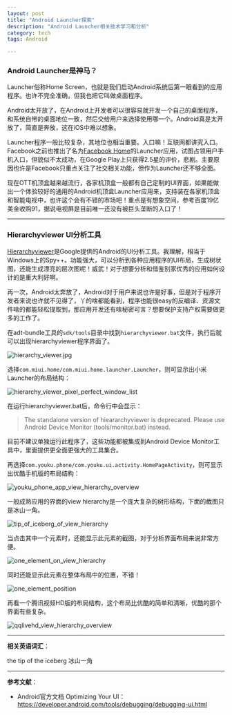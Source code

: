 ```yaml
---
layout: post
title: "Android Launcher探索"
description: "Android Launcher相关技术学习和分析"
category: tech
tags: Android

---
```


### Android Launcher是神马？

Launcher俗称Home Screen，也就是我们启动Android系统后第一眼看到的应用程序。也许不完全准确，但我也把它叫做桌面程序。

Android太开放了，在Android上开发者可以很容易就开发一个自己的桌面程序，和系统自带的桌面地位一致，然后交给用户来选择使用哪一个。Android真是太开放了，简直是奔放，这在iOS中难以想象。

Launcher程序一般比较复杂，其地位也相当重要。入口嘛！互联网都讲究入口。Facebook之前也推出了名为[Facebook Home][]的Launcher应用，试图占领用户手机入口，但貌似不太成功，在Google Play上只获得2.5星的评价，悲剧。主要原因也许是Facebook只重点关注了社交相关功能，但作为Launcher还不够全面。

现在OTT机顶盒越来越流行，各家机顶盒一般都有自己定制的UI界面，如果能做出一个体验较好的通用的Android机顶盒Launcher应用来，支持装在各家机顶盒和智能电视中，也许这个会有不错的市场吧！重点是有想象空间，参考百度19亿美金收购91，据说电视屏是目前唯一还没有被巨头垄断的入口了！

----------

### Hierarchyviewer UI分析工具

[Hierarchyviewer][]是Google提供的Android的UI分析工具。我理解，相当于Windows上的Spy++。功能强大，可以分析到各种应用程序的UI布局，生成树状图，还能生成漂亮的层次图呢！威武！对于想要分析和借鉴别家优秀的应用如何设计的是重大利好啊。

再一次，Android太奔放了，Android对于用户来说也许是好事，但是对于程序开发者来说也许就不见得了，丫的啥都能看到，程序也能很easy的反编译、资源文件啥的都能轻松提取到，那应用开发还有啥秘密可言？想要保护支持产权需要做更多的工作了。

在adt-bundle工具的`sdk/tools`目录中找到`hierarchyviewer.bat`文件，执行后就可以出现hierarchyviewer程序界面了。

![hierarchy_viewer.jpg](/assets/images/learn-android-launcher/hierarchy_viewer.jpg)

选择`com.miui.home/com.miui.home.launcher.Launcher`，则可显示出小米Launcher的布局结构：

![hierarchy_viewer_pixel_perfect_window_list](/assets/images/learn-android-launcher/hierarchy_viewer_pixel_perfect_window_list.jpg)

在运行hierarchyviewer.bat后，命令行中会显示：

> The standalone version of hieararchyviewer is deprecated.
> Please use Android Device Monitor (tools/monitor.bat) instead.

目前不建议单独运行此程序了，这些功能都被集成到Android Device Monitor工具中，里面提供更全面更强大的工具集合。

再选择`com.youku.phone/com.youku.ui.activity.HomePageActivity`，则可显示出优酷手机版的布局结构：

![youku_phone_app_view_hierarchy_overview](/assets/images/learn-android-launcher/youku_phone_app_view_hierarchy_overview.jpg)

一般成熟应用的界面的view hierarchy是一个庞大复杂的树形结构，下面的截图只是冰山一角。

![tip_of_iceberg_of_view_hierarchy](/assets/images/learn-android-launcher/tip_of_iceberg_of_view_hierarchy.jpg)

当点击其中一个元素时，还能显示此元素的截图，对于分析界面布局来说非常方便。

![one_element_on_view_hierarchy](/assets/images/learn-android-launcher/one_element_on_view_hierarchy.jpg)

同时还能显示此元素在整体布局中的位置，不错！

![one_element_position](/assets/images/learn-android-launcher/one_element_position.jpg)

再看一个腾讯视频HD版的布局结构，这个布局比优酷的简单和清晰，优酷的那个界面有些复杂。

![qqlivehd_view_hierarchy_overview](/assets/images/learn-android-launcher/qqlivehd_view_hierarchy_overview.jpg)



----------

**相关英语词汇**：

the tip of the iceberg 冰山一角

----------

**参考文献**：

- Android官方文档 Optimizing Your UI：<https://developer.android.com/tools/debugging/debugging-ui.html>

[Facebook Home]: <https://play.google.com/store/apps/details?id=com.facebook.home>  "Facebook Home"
[Hierarchyviewer]: <https://developer.android.com/tools/help/hierarchy-viewer.html>  "Hierarchy Viewer"

